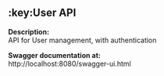 <h2>:key:User API</h2>

<b>Description:</b><br/>
API for User management, with authentication

<b>Swagger documentation at:</b><br/>
http://localhost:8080/swagger-ui.html

